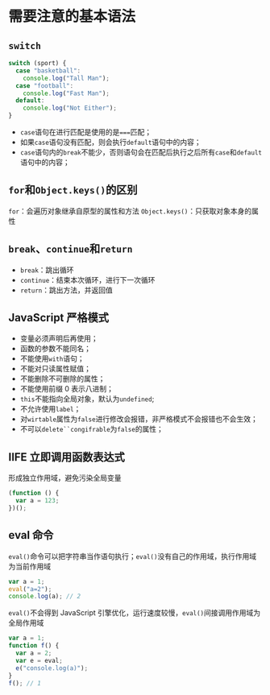 # 需要注意的基本语法

## `switch`

```js
switch (sport) {
  case "basketball":
    console.log("Tall Man");
  case "football":
    console.log("Fast Man");
  default:
    console.log("Not Either");
}
```

- `case`语句在进行匹配是使用的是`===`匹配；
- 如果`case`语句没有匹配，则会执行`default`语句中的内容；
- `case`语句内的`break`不能少，否则语句会在匹配后执行之后所有`case`和`default`语句中的内容；

## `for`和`Object.keys()`的区别

`for`：会遍历对象继承自原型的属性和方法
`Object.keys()`：只获取对象本身的属性

## `break`、`continue`和`return`

- `break`：跳出循环
- `continue`：结束本次循环，进行下一次循环
- `return`：跳出方法，并返回值

## JavaScript 严格模式

- 变量必须声明后再使用；
- 函数的参数不能同名；
- 不能使用`with`语句；
- 不能对只读属性赋值；
- 不能删除不可删除的属性；
- 不能使用前缀 0 表示八进制；
- `this`不能指向全局对象，默认为`undefined`;
- 不允许使用`label`；
- 对`wirtable`属性为`false`进行修改会报错，非严格模式不会报错也不会生效；
- 不可以` delete``congifrable `为`false`的属性；

## IIFE 立即调用函数表达式

形成独立作用域，避免污染全局变量

```js
(function () {
  var a = 123;
})();
```

## eval 命令

`eval()`命令可以把字符串当作语句执行；`eval()`没有自己的作用域，执行作用域为当前作用域

```js
var a = 1;
eval("a=2");
console.log(a); // 2
```

`eval()`不会得到 JavaScript 引擎优化，运行速度较慢，`eval()`间接调用作用域为全局作用域

```js
var a = 1;
function f() {
  var a = 2;
  var e = eval;
  e("console.log(a)");
}
f(); // 1
```
